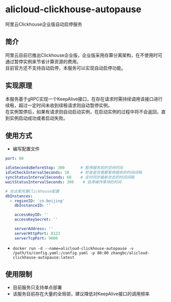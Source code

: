 # alicloud-clickhouse-autopause

阿里云Clickhouse企业版自动启停服务

## 简介

阿里云目前已推出Clickhouse企业版，企业版采用存算分离架构，在不使用时可通过暂停实例来节省计算资源的费用。  
目前官方还不支持自动启停，本服务可以实现自动启停功能。

## 实现原理

本服务基于gRPC实现一个KeepAlive接口，在存在请求时需持续调用该接口进行续租，超过一定时间未收到续租请求则自动暂停实例。  
在实例暂停后，如果有请求则自动启动实例，在启动实例的过程中将不会返回，直到实例启动成功或者启动失败。

## 使用方式

- 编写配置文件

```yaml
port: 80

idleSecondsBeforeStop: 300       # 暂停服务前的空闲时间
idleCheckIntervalSeconds: 10     # 检查是否需要暂停服务的时间间隔
syncStatusIntervalSeconds: 60    # 定时同步最新状态的时间间隔
waitStatusIntervalSeconds: 300    # 启停操作等待的时间

# 在这里完善Clickhouse配置
dbInstances:
  - regionID: 'cn-beijing'
    dbInstanceID: ''

    accessKeyID: ''
    accessKeySecret: ''

    serverAddress: ''
    serverHttpPort: 8123
    serverTcpPort: 9000

```

- `docker run -d --name=alicloud-clickhouse-autopause -v /path/to/config.yaml:/config.yaml -p 80:80 zhangbc/alicloud-clickhouse-autopause:latest`

## 使用限制

- 目前服务只支持单点部署
- 该服务目前存在大量的全局锁，建议降低对KeepAlive接口的调用频率
